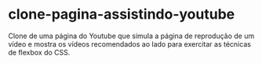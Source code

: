 # clone-pagina-assistindo-youtube
Clone de uma página do Youtube que simula a página de reprodução de um vídeo e mostra os vídeos recomendados ao lado para exercitar as técnicas de flexbox do CSS.
